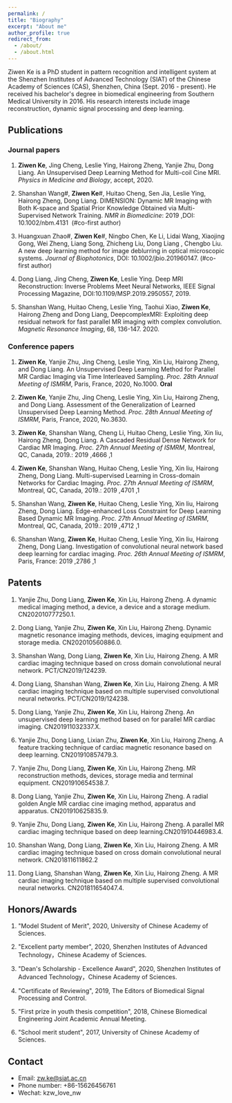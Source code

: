 ```yaml
---
permalink: /
title: "Biography"
excerpt: "About me"
author_profile: true
redirect_from: 
  - /about/
  - /about.html
---
```


Ziwen Ke is a PhD student in pattern recognition and intelligent system at the Shenzhen Institutes of Advanced Technology (SIAT) of the Chinese Academy of Sciences (CAS), Shenzhen, China (Sept. 2016 - present). He received his bachelor's degree in biomedical engineering from Southern Medical University in 2016. His research interests include image reconstruction, dynamic signal processing and deep learning.

## Publications
### Journal papers
1. **Ziwen Ke**, Jing Cheng, Leslie Ying, Hairong Zheng, Yanjie Zhu, Dong Liang. An Unsupervised Deep Learning Method for Multi-coil Cine MRI. *Physics in Medicine and Biology*, accept, 2020.
2. Shanshan Wang#, **Ziwen Ke**#, Huitao Cheng, Sen Jia, Leslie Ying, Hairong Zheng, Dong Liang. DIMENSION: Dynamic MR Imaging with Both K-space and Spatial Prior Knowledge Obtained via Multi-Supervised Network Training. *NMR in Biomedicine*: 2019 ,DOI: 10.1002/nbm.4131  (#co-first author)

3. Huangxuan Zhao#, **Ziwen Ke**#, Ningbo Chen, Ke Li, Lidai Wang, Xiaojing Gong, Wei Zheng, Liang Song, Zhicheng Liu, Dong Liang , Chengbo Liu. A new deep learning method for image deblurring in optical microscopic systems. *Journal of Biophotonics*, DOI: 10.1002/jbio.201960147. (#co-first author)

4. Dong Liang, Jing Cheng, **Ziwen Ke**, Leslie Ying. Deep MRI Reconstruction: Inverse Problems Meet Neural Networks, IEEE Signal Processing Magazine, DOI:10.1109/MSP.2019.2950557, 2019. 

5. Shanshan Wang, Huitao Cheng, Leslie Ying, Taohui Xiao, **Ziwen Ke**, Hairong Zheng and Dong Liang, DeepcomplexMRI: Exploiting deep residual network for fast parallel MR imaging with complex convolution. *Magnetic Resonance Imaging*, 68, 136-147. 2020. 

### Conference papers
1. **Ziwen Ke**, Yanjie Zhu, Jing Cheng, Leslie Ying, Xin Liu, Hairong Zheng, and Dong Liang. An Unsupervised Deep Learning Method for Parallel MR Cardiac Imaging via Time Interleaved Sampling. *Proc. 28th Annual Meeting of ISMRM*, Paris, France, 2020, No.1000. **Oral**

2. **Ziwen Ke**, Yanjie Zhu, Jing Cheng, Leslie Ying, Xin Liu, Hairong Zheng, and Dong Liang. Assessment of the Generalization of Learned Unsupervised Deep Learning Method. *Proc. 28th Annual Meeting of ISMRM*, Paris, France, 2020, No.3630.

3. **Ziwen Ke**, Shanshan Wang, Cheng Li, Huitao Cheng, Leslie Ying, Xin liu, Hairong Zheng, Dong Liang. A Cascaded Residual Dense Network for Cardiac MR Imaging. *Proc. 27th Annual Meeting of ISMRM*, Montreal, QC, Canada, 2019.: 2019 ,4666 ,1

4. **Ziwen Ke**, Shanshan Wang, Huitao Cheng, Leslie Ying, Xin liu, Hairong Zheng, Dong Liang. Multi-supervised Learning in Cross-domain Networks for Cardiac Imaging. *Proc. 27th Annual Meeting of ISMRM*, Montreal, QC, Canada, 2019.: 2019 ,4701 ,1

5. Shanshan Wang, **Ziwen Ke**, Huitao Cheng, Leslie Ying, Xin liu, Hairong Zheng, Dong Liang. Edge-enhanced Loss Constraint for Deep Learning Based Dynamic MR Imaging. *Proc. 27th Annual Meeting of ISMRM*, Montreal, QC, Canada, 2019.: 2019 ,4712 ,1 

6. Shanshan Wang, **Ziwen Ke**, Huitao Cheng, Leslie Ying, Xin liu, Hairong Zheng, Dong Liang. Investigation of convolutional neural network based deep learning for cardiac imaging. *Proc. 26th Annual Meeting of ISMRM*, Paris, France: 2019 ,2786 ,1

## Patents 
1. Yanjie Zhu, Dong Liang, **Ziwen Ke**, Xin Liu, Hairong Zheng. A dynamic medical imaging method, a device, a device and a storage medium. CN202010777250.1.

2. Dong Liang, Yanjie Zhu, **Ziwen Ke**, Xin Liu, Hairong Zheng. Dynamic magnetic resonance imaging methods, devices, imaging equipment and storage media. CN202010560886.0.

3. Shanshan Wang, Dong Liang, **Ziwen Ke**, Xin Liu, Hairong Zheng. A MR cardiac imaging technique based on cross domain convolutional neural network. PCT/CN2019/124239.

4. Dong Liang, Shanshan Wang, **Ziwen Ke**, Xin Liu, Hairong Zheng. A MR cardiac imaging technique based on multiple supervised convolutional neural networks. PCT/CN2019/124238.

5. Dong Liang, Yanjie Zhu, **Ziwen Ke**, Xin Liu, Hairong Zheng. An unsupervised deep learning method based on for parallel MR cardiac imaging. CN201911032337.X.

6. Yanjie Zhu, Dong Liang, Lixian Zhu, **Ziwen Ke**, Xin Liu, Hairong Zheng. A feature tracking technique of cardiac magnetic resonance based on deep learning. CN201910857479.3.

7. Yanjie Zhu, Dong Liang, **Ziwen Ke**, Xin Liu, Hairong Zheng. MR reconstruction methods, devices, storage media and terminal equipment. CN201910654538.7.

8. Dong Liang, Yanjie Zhu, **Ziwen Ke**, Xin Liu, Hairong Zheng. A radial golden Angle MR cardiac cine imaging method, apparatus and apparatus. CN201910625835.9.

9. Yanjie Zhu, Dong Liang, **Ziwen Ke**, Xin Liu, Hairong Zheng. A parallel MR cardiac imaging technique based on deep learning.CN201910446983.4.

10. Shanshan Wang, Dong Liang, **Ziwen Ke**, Xin Liu, Hairong Zheng. A MR cardiac imaging technique based on cross domain convolutional neural network. CN201811611862.2

11. Dong Liang, Shanshan Wang, **Ziwen Ke**, Xin Liu, Hairong Zheng. A MR cardiac imaging technique based on multiple supervised convolutional neural networks. CN201811654047.4.

## Honors/Awards
1. "Model Student of Merit", 2020, University of Chinese Academy of Sciences.

2. "Excellent party member", 2020, Shenzhen Institutes of Advanced Technology，Chinese Academy of Sciences.

3. "Dean's Scholarship - Excellence Award", 2020, Shenzhen Institutes of Advanced Technology，Chinese Academy of Sciences.

4. "Certificate of Reviewing", 2019, The Editors of Biomedical Signal Processing and Control.

5. "First prize in youth thesis competition", 2018, Chinese Biomedical Engineering Joint Academic Annual Meeting.

6. "School merit student", 2017, University of Chinese Academy of Sciences.


## Contact
- Email: zw.ke@siat.ac.cn
- Phone number: +86-15626456761
- Wechat: kzw_love_nw
